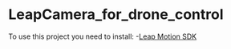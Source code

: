 # LeapCamera_for_drone_control
To use this project you need to install:
-[Leap Motion SDK](https://docs.ultraleap.com/linux/)
